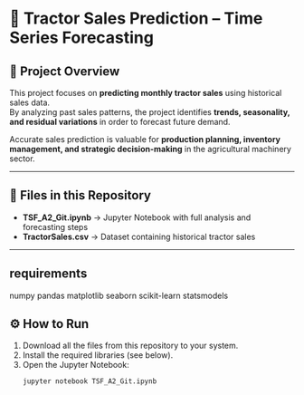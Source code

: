 # 🚜 Tractor Sales Prediction – Time Series Forecasting

## 📌 Project Overview
This project focuses on **predicting monthly tractor sales** using historical sales data.  
By analyzing past sales patterns, the project identifies **trends, seasonality, and residual variations** in order to forecast future demand.  

Accurate sales prediction is valuable for **production planning, inventory management, and strategic decision-making** in the agricultural machinery sector.  

---

## 📂 Files in this Repository
- **TSF_A2_Git.ipynb** → Jupyter Notebook with full analysis and forecasting steps  
- **TractorSales.csv** → Dataset containing historical tractor sales  

---

## requirements

numpy
pandas
matplotlib
seaborn
scikit-learn
statsmodels


## ⚙️ How to Run
1. Download all the files from this repository to your system.  
2. Install the required libraries (see below).  
3. Open the Jupyter Notebook:  
   ```bash
   jupyter notebook TSF_A2_Git.ipynb
